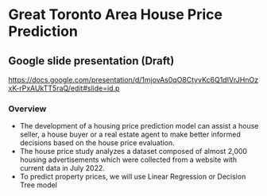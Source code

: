 # Great Toronto Area House Price Prediction

## Google slide presentation (Draft)

https://docs.google.com/presentation/d/1mjovAs0qO8CtyvKc6Q1dIVrJHnOzxK-rPxAUkTT5raQ/edit#slide=id.p

### Overview
* The development of a housing price prediction model can assist a house seller, a house buyer or a real estate agent to make better informed decisions based on the house price evaluation.
* The house price study analyzes a dataset composed of almost 2,000 housing advertisements which were collected from a website with current data in July 2022.
* To predict property prices, we will use Linear Regression or Decision Tree model


